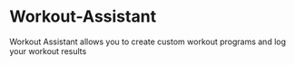 # Workout-Assistant
Workout Assistant allows you to create custom workout programs and log your workout results
